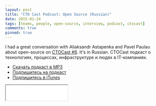 ```yaml
---
layout: post
title: "CTO Cast Podcast: Open Source (Russian)"
date: 2015-01-24
tags: [teams, people, open-source, interview, podcast, ctocast]
comments: true
pinned: true
---
```

I had a great conversation with Aliaksandr Astapenka and Pavel Paulau about open-source on [CTOCast #6](http://ctocast.com/post/109134364183/ctocast-6-daniel-doubrovkine-artsy-net). It's in Russian. CTOCast подкаст о технологиях, процессах, инфраструктуре и людях в IT-компаниях.

* <a href="http://traffic.libsyn.com/ctocast/CTOcast6_Daniel_Doubrovkine_.mp3">Скачать подкаст в MP3</a>
* <a href="http://feeds.feedburner.com/CTOcast">Подпишитесь на подкаст</a>
* <a href="https://itunes.apple.com/pl/podcast/ctocasts-podcast/id945496997" target="_blank">Подпишитесь в iTunes</a>

<iframe height="50" scrolling="no" src="//html5-player.libsyn.com/embed/episode/id/3318959/height/50/width/200/theme/standard-mini/direction/no/autoplay/no/autonext/no/thumbnail/yes/preload/no/no_addthis/no/" width="200"></iframe>
